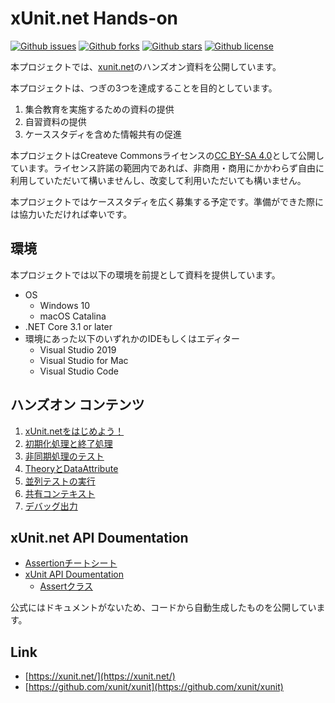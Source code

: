 # xUnit.net Hands-on

[![Github issues](https://img.shields.io/github/issues/csharp-tokyo/xUnit-Hands-on)](https://github.com/csharp-tokyo/xUnit-Hands-on/issues)
[![Github forks](https://img.shields.io/github/forks/csharp-tokyo/xUnit-Hands-on)](https://github.com/csharp-tokyo/xUnit-Hands-on/network/members)
[![Github stars](https://img.shields.io/github/stars/csharp-tokyo/xUnit-Hands-on)](https://github.com/csharp-tokyo/xUnit-Hands-on/stargazers)
[![Github license](https://img.shields.io/github/license/csharp-tokyo/xUnit-Hands-on)](https://github.com/csharp-tokyo/xUnit-Hands-on/)

本プロジェクトでは、[xunit.net](https://xunit.net/)のハンズオン資料を公開しています。

本プロジェクトは、つぎの3つを達成することを目的としています。

1. 集合教育を実施するための資料の提供
2. 自習資料の提供
3. ケーススタディを含めた情報共有の促進

本プロジェクトはCreateve Commonsライセンスの[CC BY-SA 4.0](https://creativecommons.org/licenses/by-sa/4.0/deed.ja)として公開しています。ライセンス許諾の範囲内であれば、非商用・商用にかかわらず自由に利用していただいて構いませんし、改変して利用いただいても構いません。

本プロジェクトではケーススタディを広く募集する予定です。準備ができた際には協力いただければ幸いです。

## 環境

本プロジェクトでは以下の環境を前提として資料を提供しています。

- OS
  - Windows 10
  - macOS Catalina
- .NET Core 3.1 or later
- 環境にあった以下のいずれかのIDEもしくはエディター
  - Visual Studio 2019
  - Visual Studio for Mac
  - Visual Studio Code

## ハンズオン コンテンツ

1. [xUnit.netをはじめよう！](Textbook/Getting-Started.md)
2. [初期化処理と終了処理](Textbook/Setup-TearDown.md)
3. [非同期処理のテスト](Textbook/Async-Await.md)
4. [TheoryとDataAttribute](Textbook/Theory-And-DataAttribute.md)
5. [並列テストの実行](Textbook/Running-Tests-in-Parallel.md)
6. [共有コンテキスト](Textbook/Shared-Context.md)
7. [デバッグ出力](Textbook/Capturing-Output.md)

## xUnit.net API Doumentation

- [Assertionチートシート](Textbook/Assertion-CheatSheet.md)
- [xUnit API Doumentation](https://csharp-tokyo.github.io/xUnit-Hands-on/)
  - [Assertクラス](https://csharp-tokyo.github.io/xUnit-Hands-on/class_xunit_1_1_assert.html)

公式にはドキュメントがないため、コードから自動生成したものを公開しています。

## Link

- [https://xunit.net/](https://xunit.net/)
- [https://github.com/xunit/xunit](https://github.com/xunit/xunit)
